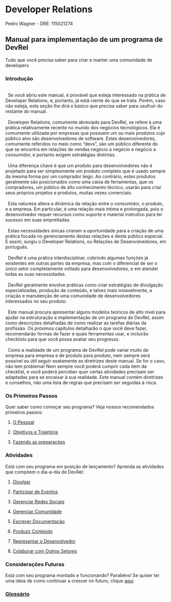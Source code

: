 
# Developer Relations
Pedro Wagner - DRE: 115021274


## Manual para implementação de um programa de DevRel
Tudo que você precisa saber para criar e manter uma comunidade de developers


### Introdução
<br>
&nbsp;&nbsp;Se você abriu este manual, é provável que esteja interessado na prática de Developer Relations, e, portanto, já está ciente do que se trata. Porém, caso não esteja, esta seção lhe dirá o básico que precisa saber para usufruir do restante do manual.
 <br>
 <br>
&nbsp;&nbsp;Developer Relations, comumente abreviado para DevRel, se refere à uma prática relativamente recente no mundo dos negócios tecnológicos. Ela é comumente utilizada por empresas que possuem um ou mais produtos cujo público alvo são desenvolvedores de software. Estes desenvolvedores, comumente referidos no meio como “devs”, são um público diferente do que se encontra em relações de vendas negócio a negócio e negócio a consumidor, e portanto exigem estratégias distintas.
 <br>
 <br>
&nbsp;&nbsp;Uma diferença chave é que um produto para desenvolvedores não é projetado para ser simplesmente um produto completo que é usado sempre da mesma forma por um comprador leigo. Ao contrário, estes produtos geralmente são posicionados como uma caixa de ferramentas, que os compradores, um público de alto conhecimento técnico, usarão para criar seus próprios projetos e produtos, muitas vezes comerciais.
 <br>
 <br>
&nbsp;&nbsp;Esta natureza altera a dinâmica da relação entre o consumidor, o produto, e a empresa. Em particular, é uma relação mais íntima e prolongada, pois o desenvolvedor requer recursos como suporte e material instrutivo para ter sucesso em suas empreitadas.
 <br>
 <br>
&nbsp;&nbsp;Estas necessidades únicas criaram a oportunidade para a criação de uma prática focada no gerenciamento destas relações e deste público especial. E assim, surgiu o Developer Relations, ou Relações de Desenvolvedores, em português.
 <br>
 <br>
&nbsp;&nbsp;DevRel é uma prática interdisciplinar, cobrindo algumas funções já existentes em outras partes da empresa, mas com o diferencial de ser o único setor completamente voltado para desenvolvedores, e em atender todas as suas necessidades.
 <br>
 <br>
&nbsp;&nbsp;DevRel geralmente envolve práticas como criar estratégias de divulgação especializadas, produção de conteúdo, e talvez mais notavelmente, a criação e manutenção de uma comunidade de desenvolvedores interessados no seu produto.
 <br>
 <br>
&nbsp;&nbsp;Este manual procura apresentar alguns modelos teóricos de alto nível para ajudar na estruturação e implementação de um programa de DevRel, assim como descrições detalhadas de como realizar as tarefas diárias da profissão. Os próximos capítulos detalharão o que você deve fazer, recomendarão formas de fazer e quais ferramentas usar, e incluirão checklists para que você possa avaliar seu progresso.
 <br>
 <br>
&nbsp;&nbsp;Como a realidade de um programa de DevRel pode variar muito de empresa para empresa e de produto para produto, nem sempre será possível ou útil seguir exatamente as diretrizes deste manual. Se for o caso, não tem problema! Nem sempre você poderá cumprir cada item da checklist, e você poderá perceber quer certas atividades precisam ser adaptadas para se encaixar à sua realidade. Este manual contém diretrizes e conselhos, não uma lista de regras que precisam ser seguidas à risca.
<br>


### Os Primeiros Passos

Quer saber como começar seu programa? Veja nossos recomendados primeiros passos:

1. [O Pessoal](https://pedrowagner.github.io/DevRel/Passos/Pessoal)

2. [Objetivos e Trajetória](https://pedrowagner.github.io/DevRel/Passos/Objetivos)

3. [Fazendo as preparações](https://pedrowagner.github.io/DevRel/Passos/Preparacoes)

### Atividades
 
Está com seu programa em posição de lançamento? Aprenda as atividades que compõem o dia-a-dia de DevRel:

1. [Divulgar](https://pedrowagner.github.io/DevRel/Atividades/Divulgar)

2. [Participar de Eventos](https://pedrowagner.github.io/DevRel/Atividades/Eventos)

3. [Gerenciar Redes Sociais](https://pedrowagner.github.io/DevRel/Atividades/Redes)

4. [Gerenciar Comunidade](https://pedrowagner.github.io/DevRel/Atividades/Comunidade)

5. [Escrever Documentação](https://pedrowagner.github.io/DevRel/Atividades/Documentacao)

6. [Produzir Conteúdo](https://pedrowagner.github.io/DevRel/Atividades/Conteudo)

7. [Representar o Desenvolvedor](https://pedrowagner.github.io/DevRel/Atividades/Feedback)

8. [Colaborar com Outros Setores](https://pedrowagner.github.io/DevRel/Atividades/Colaborar)

### Considerações Futuras

Está com seu programa montado e funcionando? Parabéns! Se quiser ter uma ideia de como continuar a crescer no futuro, clique [aqui](https://pedrowagner.github.io/DevRel/Futuro)

### [Glossário](https://pedrowagner.github.io/DevRel/Glossario)

